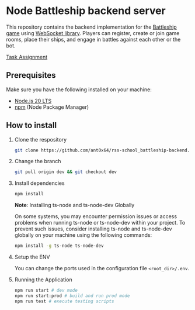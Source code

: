 # Node Battleship backend server

This repository contains the backend implementation for the [Battleship game](https://github.com/rolling-scopes-school/websockets-ui) using [WebSocket library](https://github.com/websockets/ws). Players can register, create or join game rooms, place their ships, and engage in battles against each other or the bot.

[Task Assignment](https://github.com/AlreadyBored/nodejs-assignments/blob/main/assignments/battleship/assignment.md)

## Prerequisites

Make sure you have the following installed on your machine:

- [Node.js 20 LTS](https://nodejs.org/)
- [npm](https://www.npmjs.com/) (Node Package Manager)


## How to install

1. Clone the respository
   ```bash
   git clone https://github.com/ant0x64/rss-school_battleship-backend.git
2. Change the branch
    ```bash
    git pull origin dev && git checkout dev
    ```
3. Install dependencies
    ```bash
    npm install
    ```
    **Note**: Installing ts-node and ts-node-dev Globally

    On some systems, you may encounter permission issues or access problems when running ts-node or ts-node-dev within your project. To prevent such issues, consider installing ts-node and ts-node-dev globally on your machine using the following commands:
    ```bash
    npm install -g ts-node ts-node-dev
    ```

4. Setup the ENV
   
    You can change the ports used in the configuration file `<root_dir>/.env`.

5. Running the Application
   ```bash
   npm run start # dev mode
   npm run start:prod # build and run prod mode
   npm run test # execute testing scripts
   ```